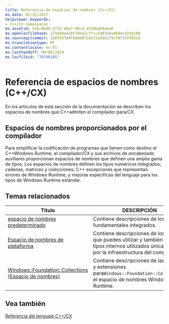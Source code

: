 ```yaml
---
title: Referencia de espacios de nombres (C++/CX)
ms.date: 01/22/2017
helpviewer_keywords:
- C++/CX namespaces
ms.assetid: 5ebc0b49-1f22-48a7-90c4-a310bab9aba6
ms.openlocfilehash: 274459e428fc0e41c7fcc2d07e0a4694cd193c88
ms.sourcegitcommit: 180f63704f6ddd07a4172a93b179cf0733fd952d
ms.translationtype: MT
ms.contentlocale: es-ES
ms.lasthandoff: 09/06/2019
ms.locfileid: "70740165"
---
```

# <a name="namespaces-reference-ccx"></a>Referencia de espacios de nombres (C++/CX)

En los artículos de esta sección de la documentación se describen los espacios de nombres que C++admiten el compilador para/CX.

## <a name="compiler-supplied-namespaces"></a>Espacios de nombres proporcionados por el compilador

Para simplificar la codificación de programas que tienen como destino el C++Windows Runtime, el compilador/CX y sus archivos de encabezado auxiliares proporcionan espacios de nombres que definen una amplia gama de tipos. Los espacios de nombres definen los tipos numéricos integrados; cadenas, matrices y colecciones; C++ excepciones que representan errores de Windows Runtime; y mejoras específicas del lenguaje para los tipos de Windows Runtime estándar.

## <a name="related-topics"></a>Temas relacionados

|Título|DESCRIPCIÓN|
|-----------|-----------------|
|[espacio de nombres predeterminado](../cppcx/default-namespace.md)|Contiene descripciones de los tipos fundamentales integrados.|
|[Espacio de nombres de plataforma](../cppcx/platform-namespace-c-cx.md)|Contiene descripciones de los tipos que puedes utilizar y también de los tipos internos utilizados únicamente por la infraestructura del compilador.|
|[Windows::Foundation::Collections (Espacio de nombres)](../cppcx/windows-foundation-collections-namespace-c-cx.md)|Contiene descripciones de las mejoras y extensiones para`Windows::Foundation::Collections` el espacio de nombres Windows Runtime.|

## <a name="see-also"></a>Vea también

[Referencia del lenguaje C++/CX](../cppcx/visual-c-language-reference-c-cx.md)
